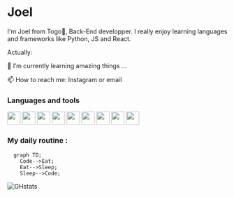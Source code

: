 # Joel

I'm Joel from Togo🌴, Back-End developper. I really enjoy learning languages and frameworks like Python, JS and React.

Actually:



🌱 I’m currently learning amazing things ...

📫 How to reach me: Instagram or email



### Languages and tools

<p align="left">
  <img aligh="left" width="30" src="https://cdn.jsdelivr.net/gh/devicons/devicon/icons/visualstudio/visualstudio-plain.svg" />
  <img aligh="left" width="30" src="https://cdn.jsdelivr.net/gh/devicons/devicon/icons/html5/html5-original.svg" />
  <img aligh="left" width="30" src="https://cdn.jsdelivr.net/gh/devicons/devicon/icons/css3/css3-original.svg" />
  <img aligh="left" width="30" src="https://cdn.jsdelivr.net/gh/devicons/devicon/icons/javascript/javascript-original.svg" />
  <img aligh="left" width="30" src="https://cdn.jsdelivr.net/gh/devicons/devicon/icons/react/react-original.svg" />
  <img aligh="left" width="30" src="https://cdn.jsdelivr.net/gh/devicons/devicon/icons/python/python-original.svg" />
  <img aligh="left" width="30" src="https://cdn.jsdelivr.net/gh/devicons/devicon/icons/django/django-plain-wordmark.svg" />
  <img aligh="left" width="30" src="https://cdn.jsdelivr.net/gh/devicons/devicon/icons/git/git-original.svg" />
  <img aligh="left" width="30" src="https://cdn.jsdelivr.net/gh/devicons/devicon/icons/postgresql/postgresql-original.svg" />
</p>

<!--
**Kpoti20/Kpoti20** is a ✨ _special_ ✨ repository because its `README.md` (this file) appears on your GitHub profile.

Here are some ideas to get you started:

- 🔭 I’m currently working on ...
- 🌱 I’m currently learning ...
- 👯 I’m looking to collaborate on ...
- 🤔 I’m looking for help with ...
- 💬 Ask me about ...
- 📫 How to reach me: ...
- 😄 Pronouns: ...
- ⚡ Fun fact: ...
-->

### My daily routine :

```mermaid
  graph TD;
	Code-->Eat;
	Eat-->Sleep;
	Sleep-->Code;
```

![GHstats](https://github-readme-stats.vercel.app/api?username=ahjoel-k&show_icons=true)
